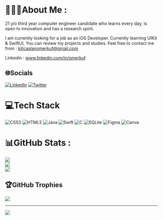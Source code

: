 # 👨🏻‍💻About Me :

21 y/o third year computer engineer candidate who learns every day, is open to
innovation and has a research spirit.

I am currently looking for a job as an iOS Developer.
Currently learning UIKit & SwiftUI, You can review my projects and studies.
Feel free to contact me from : kilicaslanomerkuf@gmail.com

Linkedin : www.linkedin.com/in/omerkuf 

## 🌐Socials
[![LinkedIn](https://img.shields.io/badge/LinkedIn-%230077B5.svg?logo=linkedin&logoColor=white)](https://linkedin.com/in/omerkuf) [![Twitter](https://img.shields.io/badge/Twitter-%231DA1F2.svg?logo=Twitter&logoColor=white)](https://twitter.com/omerfuk) 

# 💻Tech Stack
![CSS3](https://img.shields.io/badge/css3-%231572B6.svg?style=for-the-badge&logo=css3&logoColor=white) ![HTML5](https://img.shields.io/badge/html5-%23E34F26.svg?style=for-the-badge&logo=html5&logoColor=white) ![Java](https://img.shields.io/badge/java-%23ED8B00.svg?style=for-the-badge&logo=java&logoColor=white) ![Swift](https://img.shields.io/badge/swift-F54A2A?style=for-the-badge&logo=swift&logoColor=white) ![C](https://img.shields.io/badge/c-%2300599C.svg?style=for-the-badge&logo=c&logoColor=white) ![SQLite](https://img.shields.io/badge/sqlite-%2307405e.svg?style=for-the-badge&logo=sqlite&logoColor=white) 	![Figma](https://img.shields.io/badge/figma-%23F24E1E.svg?style=for-the-badge&logo=figma&logoColor=white) ![Canva](https://img.shields.io/badge/Canva-%2300C4CC.svg?style=for-the-badge&logo=Canva&logoColor=white)
# 📊GitHub Stats :
![](https://github-readme-stats.vercel.app/api?username=omerfuk&theme=dracula&hide_border=true&include_all_commits=false&count_private=false)<br/>
![](https://github-readme-streak-stats.herokuapp.com/?user=omerfuk&theme=dracula&hide_border=true)<br/>
![](https://github-readme-stats.vercel.app/api/top-langs/?username=omerfuk&theme=dracula&hide_border=true&include_all_commits=false&count_private=false&layout=compact)

## 🏆GitHub Trophies
![](https://github-profile-trophy.vercel.app/?username=omerfuk&theme=radical&no-frame=false&no-bg=false&margin-w=4)

---
[![](https://visitcount.itsvg.in/api?id=omerfuk&icon=0&color=0)](https://visitcount.itsvg.in)
